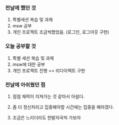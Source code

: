 ### 전날에 했던 것

1. 특별세션 복습 및 과제
2. msw 공부
3. 개인 프로젝트 조금씩했었음. (로그인, 로그아웃 구현)

### 오늘 공부할 것

1. 특별 세션 복습 및 과제
2. msw에 대한 공부
3. 개인 프로젝트 진행 => 리다이렉트 구현

### 전날에 아쉬웠던 점

1. 점점 체력이 지쳐가는 것 같아서 아쉽다.

2. 좀 더 정신차리고 집중해야할 시간에는 집중을 해야겠다.

3. 조금은 느리더라도 한발자국씩 가보자
